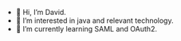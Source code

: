 - 👋 Hi, I’m David.
- 👀 I’m interested in java and relevant technology.
- 🌱 I’m currently learning SAML and OAuth2.


<!---
davidydang/davidydang is a ✨ special ✨ repository because its `README.md` (this file) appears on your GitHub profile.
You can click the Preview link to take a look at your changes.
--->
